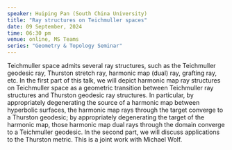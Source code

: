 ```yaml
---
speaker: Huiping Pan (South China University)
title: "Ray structures on Teichmuller spaces"
date: 09 September, 2024
time: 06:30 pm 
venue: online, MS Teams
series: "Geometry & Topology Seminar"
---
```

Teichmuller space admits several ray structures, such as the Teichmuller geodesic ray, Thurston stretch ray, harmonic map (dual) ray, 
grafting ray, etc. In the first part of this talk, we will depict harmonic map ray structures on Teichmuller space as a geometric 
transition between Teichmuller ray structures and Thurston geodesic ray structures. In particular, by appropriately degenerating the 
source of a harmonic map between hyperbolic surfaces, the harmonic map rays through the target converge to a Thurston geodesic; by 
appropriately degenerating the target of the harmonic map, those harmonic map dual rays through the domain converge to a Teichmuller 
geodesic. In the second part, we will discuss applications to the Thurston metric.  This is a joint work with Michael Wolf. 
